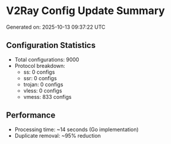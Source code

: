 # V2Ray Config Update Summary
Generated on: 2025-10-13 09:37:22 UTC

## Configuration Statistics
- Total configurations: 9000
- Protocol breakdown:
  - ss: 0 configs
  - ssr: 0 configs
  - trojan: 0 configs
  - vless: 0 configs
  - vmess: 833 configs

## Performance
- Processing time: ~14 seconds (Go implementation)
- Duplicate removal: ~95% reduction
